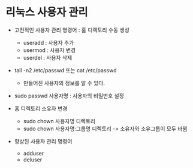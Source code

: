 # 리눅스 사용자 관리

- 고전적인 사용자 관리 명령어 : 홈 디렉토리 수동 생성
  - useradd : 사용자 추가
  - usermod : 사용자 변경
  - userdel : 사용자 삭제
- tail -n2 /etc/passwd 또는 cat /etc/passwd
  - 만들어진 사용자의 정보를 알 수 있다.
- sudo passwd 사용자명 : 사용자의 비밀번호 설정
- 홈 디렉토리 소유자 변경
  - sudo chown 사용자명 디렉토리
  - sudo chown 사용자명:그룹명 디렉토리 -> 소유자와 소유그룹이 모두 바뀜



- 향상된 사용자 관리 명령어
  - adduser
  - deluser